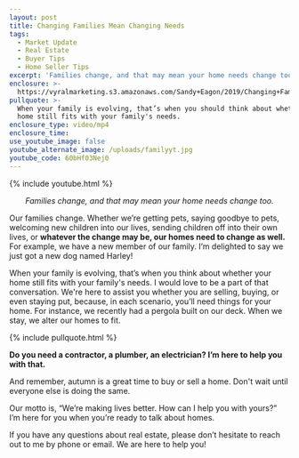 ```yaml
---
layout: post
title: Changing Families Mean Changing Needs
tags:
  - Market Update
  - Real Estate
  - Buyer Tips
  - Home Seller Tips
excerpt: 'Families change, and that may mean your home needs change too.'
enclosure: >-
  https://vyralmarketing.s3.amazonaws.com/Sandy+Eagon/2019/Changing+Families+Mean+Changing+Needs.mp4
pullquote: >-
  When your family is evolving, that’s when you should think about whether your
  home still fits with your family's needs.
enclosure_type: video/mp4
enclosure_time:
use_youtube_image: false
youtube_alternate_image: /uploads/familyyt.jpg
youtube_code: 60bHf03Nej0
---
```


{% include youtube.html %}

<p style="text-align: center;"><em>Families change, and that may mean your home needs change too.</em></p>

Our families change. Whether we’re getting pets, saying goodbye to pets, welcoming new children into our lives, sending children off into their own lives, or **whatever the change may be, our homes need to change as well.** For example, we have a new member of our family. I’m delighted to say we just got a new dog named Harley\!&nbsp;

When your family is evolving, that’s when you think about whether your home still fits with your family's needs. I would love to be a part of that conversation. We're here to assist you whether you are selling, buying, or even staying put, because, in each scenario, you’ll need things for your home. For instance, we recently had a pergola built on our deck. When we stay, we alter our homes to fit.

{% include pullquote.html %}

**Do you need a contractor, a plumber, an electrician? I’m here to help you with that.** 

And remember, autumn is a great time to buy or sell a home. Don't wait until everyone else is doing the same.

Our motto is, “We’re making lives better. How can I help you with yours?” I’m here for you when you’re ready to talk about homes.

If you have any questions about real estate, please don’t hesitate to reach out to me by phone or email. We are here to help you\!